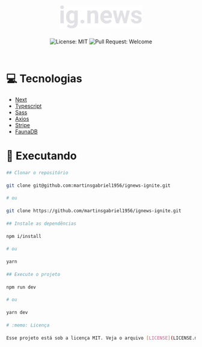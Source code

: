 <h1 align="center">
  <img src=".github/logo.svg" />
</h1>

<p align="center">
  <img alt="License: MIT" src="https://img.shields.io/github/license/martinsgabriel1956/dtmoney-ignite?style=for-the-badge&labelColor=1f2729&color=eba417" />
  <img alt="Pull Request: Welcome" src="https://img.shields.io/static/v1?label=PRs&message=welcome&color=61dafb&labelColor=1f2729&style=for-the-badge" />
</p>

<br />

# :computer: Tecnologias

- [Next](https://nextjs.org/)
- [Typescript](https://www.typescriptlang.org/)
- [Sass](https://sass-lang.com)
- [Axios](https://axios-http.com/docs/intro)
- [Stripe](https://stripe.com)
- [FaunaDB](https://fauna.com)

# :construction_worker: Executando

```bash
## Clonar o repositório

git clone git@github.com:martinsgabriel1956/ignews-ignite.git

# ou

git clone https://github.com/martinsgabriel1956/ignews-ignite.git

## Instale as dependências

npm i/install

# ou

yarn

## Execute o projeto

npm run dev

# ou

yarn dev

# :memo: Licença

Esse projeto está sob a licença MIT. Veja o arquivo [LICENSE](LICENSE.md) para mais detalhes.

```